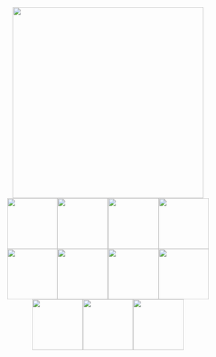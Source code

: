 <div align="center">
<a href="https://discord.gg/CKNAftY"><img width="440" src="https://lanyard-badge.vercel.app/api/422274807732633604?hideBadges&hideDiscrim"></a><br>
<img height="116.732" src="https://github.com/Hexality/hexality/assets/17398632/6f5437fa-dd9a-4379-babd-7d4a7d10b45e"><a href="https://youtube.com/@Hexality"><img height="116.732" src="https://github.com/Hexality/hexality/assets/17398632/27c6dd73-1342-46e6-b4db-389114d218e0"></a><img height="116.732" src="https://github.com/Hexality/hexality/assets/17398632/9ad2c5fd-80db-422a-a467-2e796fd11b90"><a href="https://twitch.tv/hexalitylp"><img height="116.732" src="https://github.com/Hexality/hexality/assets/17398632/d650132e-679f-402c-8b51-597a7a119742"></a><img height="116.732" src="https://github.com/Hexality/hexality/assets/17398632/dec05c25-65f9-47f6-acbe-1eb9c3b7b4a1"><a href="https://github.com/Hexality"><img height="116.732" src="https://github.com/Hexality/hexality/assets/17398632/c18c0a19-1d08-4bd0-ad8f-5d747610b723"></a><img height="116.732" src="https://github.com/Hexality/hexality/assets/17398632/c96d8c26-e485-4ce3-91e7-761f13346d1d"><a href="https://twitter.com/hexalitym"><img height="116.732" src="https://github.com/Hexality/hexality/assets/17398632/b9c911a2-012a-4137-95ac-b5137b2b267b"></a><img height="116.732" src="https://github.com/Hexality/hexality/assets/17398632/30f4642d-1867-4c44-9885-3fff847b62d9"><a href="https://anilist.co/user/Hexality"><img height="116.732" src="https://github.com/Hexality/hexality/assets/17398632/0828f370-efea-488d-8424-7b7d169b96c7"></a><img height="116.732" src="https://github.com/Hexality/hexality/assets/17398632/5b17f953-cdde-4ab5-97aa-93d2e86bc33b">
</div>
